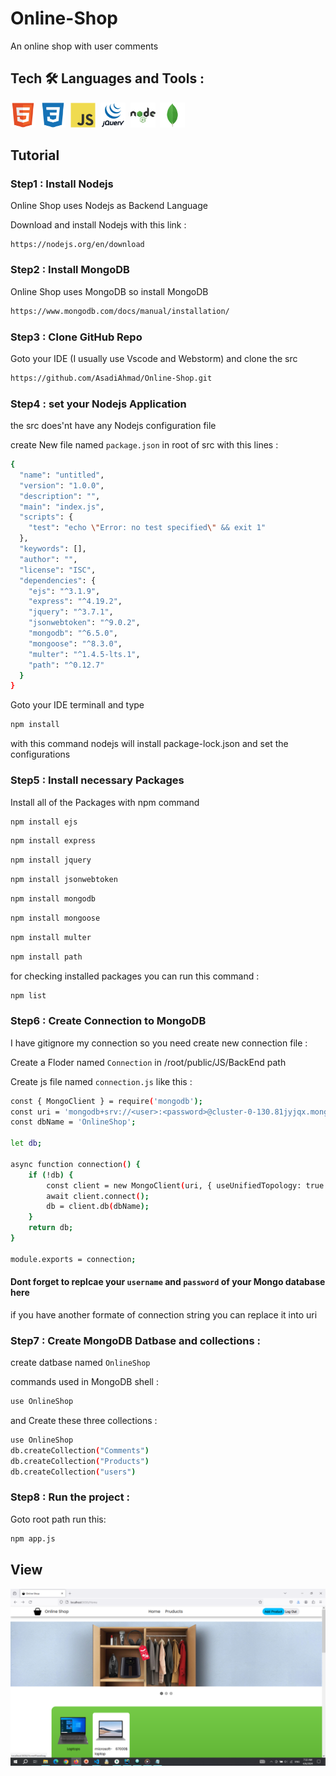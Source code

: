 # Online-Shop
An online shop with user comments

## Tech :hammer_and_wrench: Languages and Tools :
<div>
  <img src="https://github.com/devicons/devicon/blob/master/icons/html5/html5-original.svg" title="HTML5" alt="HTML" width="40" height="40"/>&nbsp;
  <img src="https://github.com/devicons/devicon/blob/master/icons/css3/css3-plain.svg"  title="CSS3" alt="CSS" width="40" height="40"/>&nbsp;
  <img src="https://github.com/devicons/devicon/blob/master/icons/javascript/javascript-original.svg"  title="Javascript" alt="JS" width="40" height="40"/>&nbsp;
  <img src="https://github.com/devicons/devicon/blob/master/icons/jquery/jquery-original-wordmark.svg"  title="JQuery" alt="JQuery" width="40" height="40"/>&nbsp;
  <img src="https://github.com/devicons/devicon/blob/master/icons/nodejs/nodejs-original-wordmark.svg" title="Nodejs" alt="nodejs" width="40" height="40"/>&nbsp;
  <img src="https://github.com/devicons/devicon/blob/master/icons/mongodb/mongodb-original.svg" title="MongoDB" alt="MongoDB" width="40" height="40"/>&nbsp;
</div>

## Tutorial

### Step1 : Install Nodejs
Online Shop uses Nodejs as Backend Language

Download and install Nodejs with this link :
```sh[
https://nodejs.org/en/download
```

### Step2 : Install MongoDB
Online Shop uses MongoDB so install MongoDB
```sh
https://www.mongodb.com/docs/manual/installation/
```

### Step3 : Clone GitHub Repo
Goto your IDE (I usually use Vscode and Webstorm) and clone the src
```sh
https://github.com/AsadiAhmad/Online-Shop.git
```

### Step4 : set your Nodejs Application
the src does'nt have any Nodejs configuration file

create New file named `package.json` in root of src with this lines :
```sh
{
  "name": "untitled",
  "version": "1.0.0",
  "description": "",
  "main": "index.js",
  "scripts": {
    "test": "echo \"Error: no test specified\" && exit 1"
  },
  "keywords": [],
  "author": "",
  "license": "ISC",
  "dependencies": {
    "ejs": "^3.1.9",
    "express": "^4.19.2",
    "jquery": "^3.7.1",
    "jsonwebtoken": "^9.0.2",
    "mongodb": "^6.5.0",
    "mongoose": "^8.3.0",
    "multer": "^1.4.5-lts.1",
    "path": "^0.12.7"
  }
}
```
Goto your IDE terminall and type 
```sh
npm install
```
with this command nodejs will install package-lock.json and set the configurations

### Step5 : Install necessary Packages
Install all of the Packages with npm command
```sh
npm install ejs
```
```sh
npm install express
```
```sh
npm install jquery
```
```sh
npm install jsonwebtoken
```
```sh
npm install mongodb
```
```sh
npm install mongoose
```
```sh
npm install multer
```
```sh
npm install path
```
for checking installed packages you can run this command :
```sh
npm list
```

### Step6 : Create Connection to MongoDB
I have gitignore my connection so you need create new connection file :

Create a Floder named `Connection` in /root/public/JS/BackEnd path

Create js file named `connection.js` like this :
```sh
const { MongoClient } = require('mongodb');
const uri = 'mongodb+srv://<user>:<password>@cluster-0-130.81jyjqx.mongodb.net/';
const dbName = 'OnlineShop';

let db;

async function connection() {
    if (!db) {
        const client = new MongoClient(uri, { useUnifiedTopology: true });
        await client.connect();
        db = client.db(dbName);
    }
    return db;
}

module.exports = connection;
```
#### Dont forget to replcae your `username` and `password` of your Mongo database here
if you have another formate of connection string you can replace it into uri

### Step7 : Create MongoDB Datbase and collections :
create datbase named `OnlineShop`

commands used in MongoDB shell :
```sh
use OnlineShop
```
and Create these three collections :
```sh
use OnlineShop
db.createCollection("Comments")
db.createCollection("Products")
db.createCollection("users")
```

### Step8 : Run the project :
Goto root path run this:
```sh
npm app.js
```

## View

<img src="screenShots/Screenshot (796).png"/>
